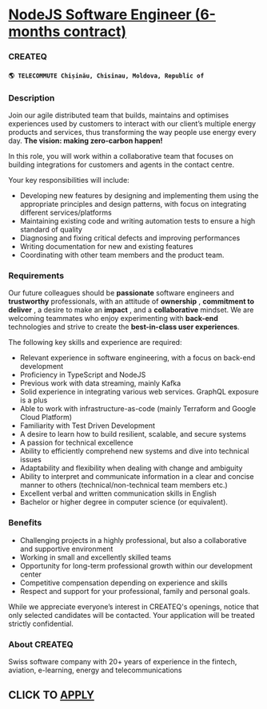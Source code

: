 # [NodeJS Software Engineer (6-months contract)](https://www.remotewlb.com/apply/nodejs-software-engineer-6-months-contract)  
### CREATEQ  
#### `🌎 TELECOMMUTE Chișinău, Chisinau, Moldova, Republic of`  

### **Description**

Join our agile distributed team that builds, maintains and optimises experiences used by customers to interact with our client’s multiple energy products and services, thus transforming the way people use energy every day. **The vision: making zero-carbon happen!**  

In this role, you will work within a collaborative team that focuses on building integrations for customers and agents in the contact centre.  

Your key responsibilities will include:  

  * Developing new features by designing and implementing them using the appropriate principles and design patterns, with focus on integrating different services/platforms
  * Maintaining existing code and writing automation tests to ensure a high standard of quality
  * Diagnosing and fixing critical defects and improving performances
  * Writing documentation for new and existing features
  * Coordinating with other team members and the product team.

### **Requirements**

Our future colleagues should be **passionate** software engineers and **trustworthy** professionals, with an attitude of **ownership** , **commitment to deliver** , a desire to make an **impact** , and a **collaborative** mindset. We are welcoming teammates who enjoy experimenting with **back-end** technologies and strive to create the **best-in-class user experiences**.  

The following key skills and experience are required:

  * Relevant experience in software engineering, with a focus on back-end development
  * Proficiency in TypeScript and NodeJS
  * Previous work with data streaming, mainly Kafka
  * Solid experience in integrating various web services. GraphQL exposure is a plus
  * Able to work with infrastructure-as-code (mainly Terraform and Google Cloud Platform)
  * Familiarity with Test Driven Development
  * A desire to learn how to build resilient, scalable, and secure systems
  * A passion for technical excellence
  * Ability to efficiently comprehend new systems and dive into technical issues
  * Adaptability and flexibility when dealing with change and ambiguity
  * Ability to interpret and communicate information in a clear and concise manner to others (technical/non-technical team members etc.)
  * Excellent verbal and written communication skills in English
  * Bachelor or higher degree in computer science (or equivalent).

### **Benefits**

  * Challenging projects in a highly professional, but also a collaborative and supportive environment
  * Working in small and excellently skilled teams
  * Opportunity for long-term professional growth within our development center
  * Competitive compensation depending on experience and skills
  * Respect and support for your professional, family and personal goals.

  

While we appreciate everyone’s interest in CREATEQ's openings, notice that only selected candidates will be contacted. Your application will be treated strictly confidential.

###  **About CREATEQ**

Swiss software company with 20+ years of experience in the fintech, aviation, e-learning, energy and telecommunications

  
## CLICK TO [APPLY](https://www.remotewlb.com/apply/nodejs-software-engineer-6-months-contract)

